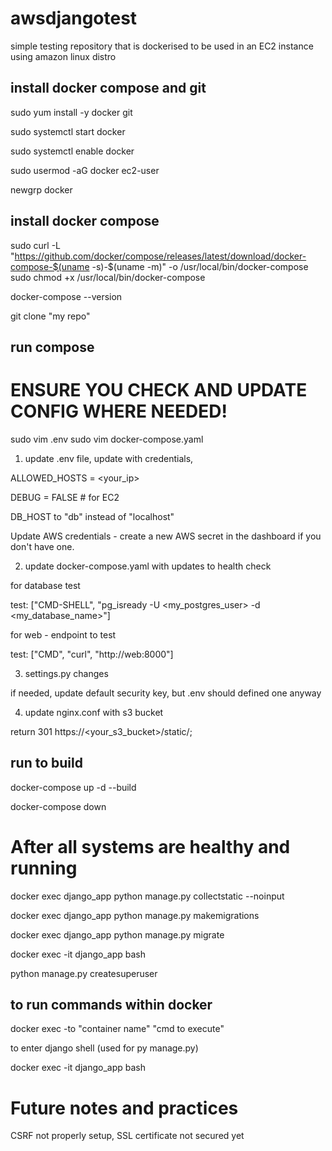 # awsdjangotest
simple testing repository that is dockerised to be used in an EC2 instance using amazon linux distro

## install docker compose and git

sudo yum install -y docker git

sudo systemctl start docker

sudo systemctl enable docker

sudo usermod -aG docker ec2-user

newgrp docker

## install docker compose

sudo curl -L "https://github.com/docker/compose/releases/latest/download/docker-compose-$(uname -s)-$(uname -m)" -o /usr/local/bin/docker-compose
sudo chmod +x /usr/local/bin/docker-compose

docker-compose --version

git clone "my repo"

## run compose

# ENSURE YOU CHECK AND UPDATE CONFIG WHERE NEEDED!

sudo vim .env
sudo vim docker-compose.yaml

1. update .env file, update with credentials,

ALLOWED_HOSTS = <your_ip>

DEBUG = FALSE # for EC2

DB_HOST to "db" instead of "localhost"

Update AWS credentials - create a new AWS secret in the dashboard if you don't have one.

2. update docker-compose.yaml with updates to health check

for database test

test: ["CMD-SHELL", "pg_isready -U <my_postgres_user> -d <my_database_name>"] 

for web - endpoint to test

test: ["CMD", "curl", "http://web:8000"]

3. settings.py changes

if needed, update default security key, but .env should defined one anyway

4. update nginx.conf with s3 bucket

return 301 https://<your_s3_bucket>/static/;

## run to build 

docker-compose up -d --build

docker-compose down 

# After all systems are healthy and running

docker exec django_app python manage.py collectstatic --noinput

docker exec django_app python manage.py makemigrations

docker exec django_app python manage.py migrate

docker exec -it django_app bash 

python manage.py createsuperuser

## to run commands within docker

docker exec -to "container name" "cmd to execute"

to enter django shell (used for py manage.py)

docker exec -it django_app bash 

# Future notes and practices

CSRF not properly setup, SSL certificate not secured yet